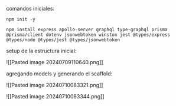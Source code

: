 comandos iniciales:

```
npm init -y

npm install express apollo-server graphql type-graphql prisma @prisma/client dotenv jsonwebtoken winston jest @types/express @types/node @types/jest @types/jsonwebtoken

```

setup de la estructura inicial:

![[Pasted image 20240709110640.png]]


agregando models y generando el scaffold:

![[Pasted image 20240710083321.png]]

![[Pasted image 20240710083344.png]]